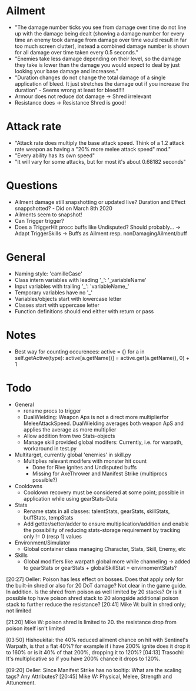 # Ailment
* "The damage number ticks you see from damage over time do not line up with the damage being dealt (showing a damage number for every time an enemy took damage from damage over time would result in far too much screen clutter), instead a combined damage number is shown for all damage over time taken every 0.5 seconds."
* "Enemies take less damage depending on their level, so the damage they take is lower than the damage you would expect to deal by just looking your base damage and increases."
* "Duration changes do not change the total damage of a single application of bleed. It just stretches the damage out if you increase the duration" - Seems wrong at least for bleed!!!!
* Armour does not reduce dot damage -> Shred irrelevant
* Resistance does -> Resistance Shred is good!

# Attack rate
* "Attack rate does multiply the base attack speed. Think of a 1.2 attack rate weapon as having a "20% more melee attack speed" mod."
* "Every ability has its own speed"
* "It will vary for some attacks, but for most it's about 0.68182 seconds"

# Questions
* Ailment damage still snapshotting or updated live? Duration and Effect snappshotted? - Did on March 8th 2020
* Ailments seem to snapshot!
* Can Trigger trigger? 
* Does a TriggerHit procc buffs like Undisputed? Should probably... -> Adapt TriggerSkills
 -> Buffs as Ailment resp. nonDamagingAilment/buff

# General
* Naming style: 'camilleCase'
* Class intern variables with leading '\_': '\_variableName'
* Input variables with trailing '\_': 'variableName\_'
* Temporary variables have no '\_'
* Variables/objects start with lowercase letter
* Classes start with uppercase letter
* Function definitions should end either with return or pass

# Notes
* Best way for counting occurences:
  active = {}
  for a in self.getActive(type):
    active[a.getName()] = active.get(a.getName(), 0) + 1

# Todo
* General
  * rename procs to trigger
  * DualWielding: Weapon Aps is not a direct more multiplierfor MeleeAttackSpeed. DualWielding averages both weapon ApS and applies the average as more multiplier
  * Allow addition from two Stats-objects
  * Manage skill provided global modifers: Currently, i.e. for warpath, workaround in test.py
* Multitarget, currently global 'enemies' in skill.py
  * Multiplies relevant modifers with monster hit count
    * Done for Rive ignites and Undisputed buffs
    * Missing for AxeThrower and Manifest Strike (multiprocs possible?)
* Cooldowns
  * Cooldown recovery must be considered at some point; possible in application while using gearStats-Data
* Stats
  * Rename stats in all classes: talentStats, gearStats, skillStats, buffStats, tempStats
  * Add getter/setter/adder to ensure multiplication/addition and enable the possibility of reducing stats-storage requirement by tracking only != 0 (resp 1) values
* Environment/Simulator
  * Global container class managing Character, Stats, Skill, Enemy, etc
* Skills
  * Global modifiers like warpath global more while channeling -> added to gearStats or gearStats + globalSkillStat = envirnomentStats?

[20:27] Oeller: Poison has less effect on bosses. Does that apply only for the built-in shred or also for 20 DoT damage? Not clear in the game guide.
In addition. Is the shred from poison as well limited by 20 stacks? Or is it possible top have poison shred stack to 20 alongside additional poison stack to further reduce the resistance?
[20:41] Mike W: built in shred only; not limited

[21:20] Mike W: poison shred is limited to 20.
the resistance drop from poison itself isn't limited

[03:50] Hishoukitai: the 40% reduced ailment chance on hit with Sentinel's Warpath, is that a flat 40%? for example if i have 200% ignite does it drop it to 160% or is it 40% of that 200%, dropping it to 120%?
[04:13] Trasochi: It's multiplicative so if you have 200% chance it drops to 120%.

[09:20] Oeller: Since Manifest Strike has no tooltip: What are the scaling tags? Any Attributes?
[20:45] Mike W: Physical, Melee, Strength and Attunement.